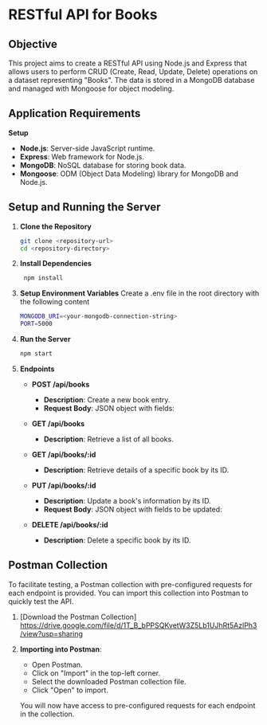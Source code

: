 # RESTful API for Books

## Objective

This project aims to create a RESTful API using Node.js and Express that allows users to perform CRUD (Create, Read, Update, Delete) operations on a dataset representing "Books". The data is stored in a MongoDB database and managed with Mongoose for object modeling.

## Application Requirements

 **Setup**
   - **Node.js**: Server-side JavaScript runtime.
   - **Express**: Web framework for Node.js.
   - **MongoDB**: NoSQL database for storing book data.
   - **Mongoose**: ODM (Object Data Modeling) library for MongoDB and Node.js.


## Setup and Running the Server

1. **Clone the Repository**
   ```bash
   git clone <repository-url>
   cd <repository-directory>
2. **Install Dependencies**
   ```bash
    npm install
3. **Setup Environment Variables**
   Create a .env file in the root directory with the following content
   ```bash
   MONGODB_URI=<your-mongodb-connection-string>
   PORT=5000

4. **Run the Server**
   ```bash
   npm start

2. **Endpoints**

   - **POST /api/books**
     - **Description**: Create a new book entry.
     - **Request Body**: JSON object with fields:

   - **GET /api/books**
     - **Description**: Retrieve a list of all books.

   - **GET /api/books/:id**
     - **Description**: Retrieve details of a specific book by its ID.

   - **PUT /api/books/:id**
     - **Description**: Update a book's information by its ID.
     - **Request Body**: JSON object with fields to be updated:
   
   - **DELETE /api/books/:id**
     - **Description**: Delete a specific book by its ID.

## Postman Collection

To facilitate testing, a Postman collection with pre-configured requests for each endpoint is provided. You can import this collection into Postman to quickly test the API.

1. [Download the Postman Collection] https://drive.google.com/file/d/1T_B_bPPSQKvetW3Z5Lb1UJhRt5AzlPh3/view?usp=sharing

2. **Importing into Postman**:
   - Open Postman.
   - Click on "Import" in the top-left corner.
   - Select the downloaded Postman collection file.
   - Click "Open" to import.

   You will now have access to pre-configured requests for each endpoint in the collection.


